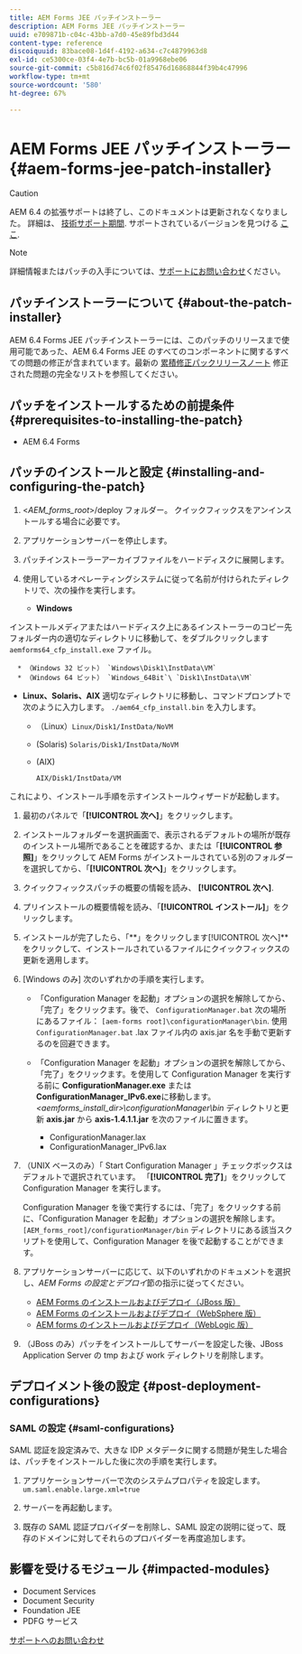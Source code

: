 ```yaml
---
title: AEM Forms JEE パッチインストーラー
description: AEM Forms JEE パッチインストーラー
uuid: e709871b-c04c-43bb-a7d0-45e89fbd3d44
content-type: reference
discoiquuid: 83bace08-1d4f-4192-a634-c7c4879963d8
exl-id: ce5300ce-03f4-4e7b-bc5b-01a9968ebe06
source-git-commit: c5b816d74c6f02f85476d16868844f39b4c47996
workflow-type: tm+mt
source-wordcount: '580'
ht-degree: 67%

---
```


# AEM Forms JEE パッチインストーラー {#aem-forms-jee-patch-installer}

>[!CAUTION]
>
>AEM 6.4 の拡張サポートは終了し、このドキュメントは更新されなくなりました。 詳細は、 [技術サポート期間](https://helpx.adobe.com/jp/support/programs/eol-matrix.html). サポートされているバージョンを見つける [ここ](https://experienceleague.adobe.com/docs/?lang=ja).

>[!NOTE]
>
>詳細情報またはパッチの入手については、[サポートにお問い合わせ](https://www.adobe.com/jp/account/sign-in.supportportal.html)ください。

## パッチインストーラーについて {#about-the-patch-installer}

AEM 6.4 Forms JEE パッチインストーラーには、このパッチのリリースまで使用可能であった、AEM 6.4 Forms JEE のすべてのコンポーネントに関するすべての問題の修正が含まれています。最新の  [累積修正パックリリースノート](cfp-release-notes.md) 修正された問題の完全なリストを参照してください。

## パッチをインストールするための前提条件 {#prerequisites-to-installing-the-patch}

* AEM 6.4 Forms

## パッチのインストールと設定 {#installing-and-configuring-the-patch}

1. &lt;*AEM_forms_root*>/deploy フォルダー。 クイックフィックスをアンインストールする場合に必要です。
1. アプリケーションサーバーを停止します。
1. パッチインストーラーアーカイブファイルをハードディスクに展開します。
1. 使用しているオペレーティングシステムに従って名前が付けられたディレクトリで、次の操作を実行します。

   * **Windows**

インストールメディアまたはハードディスク上にあるインストーラーのコピー先フォルダー内の適切なディレクトリに移動して、をダブルクリックします 
`aemforms64_cfp_install.exe` ファイル。

      * （Windows 32 ビット） `Windows\Disk1\InstData\VM`
      * （Windows 64 ビット） `Windows_64Bit`\ `Disk1\InstData\VM`
   * **Linux、Solaris、AIX**
適切なディレクトリに移動し、コマンドプロンプトで次のように入力します。 
`./aem64_cfp_install.bin` を入力します。

      * （Linux）`Linux/Disk1/InstData/NoVM`
      * (Solaris) `Solaris/Disk1/InstData/NoVM`
      * (AIX)

         ```
         AIX/Disk1/InstData/VM
         ```
   これにより、インストール手順を示すインストールウィザードが起動します。

1. 最初のパネルで「**[!UICONTROL 次へ]**」をクリックします。
1. インストールフォルダーを選択画面で、表示されるデフォルトの場所が既存のインストール場所であることを確認するか、または「**[!UICONTROL 参照]**」をクリックして AEM Forms がインストールされている別のフォルダーを選択してから、「**[!UICONTROL 次へ]**」をクリックします。

1. クイックフィックスパッチの概要の情報を読み、 **[!UICONTROL 次へ]**.
1. プリインストールの概要情報を読み、「**[!UICONTROL インストール]**」をクリックします。
1. インストールが完了したら、「**」をクリックします[!UICONTROL 次へ]**をクリックして、インストールされているファイルにクイックフィックスの更新を適用します。
1. [Windows のみ] 次のいずれかの手順を実行します。

   * 「Configuration Manager を起動」オプションの選択を解除してから、「完了」をクリックます。後で、 `ConfigurationManager.bat` 次の場所にあるファイル： `[aem-forms root]\configurationManager\bin`. 使用 `ConfigurationManager.bat` .lax ファイル内の axis.jar 名を手動で更新するのを回避できます。
   * 「Configuration Manager を起動」オプションの選択を解除してから、「完了」をクリックます。を使用して Configuration Manager を実行する前に **ConfigurationManager.exe** または **ConfigurationManager_IPv6.exe**&#x200B;に移動します。 *&lt;aemforms_install_dir>\configurationManager\bin* ディレクトリと更新 **axis.jar** から **axis-1.4.1.1.jar** を次のファイルに置きます。

      * ConfigurationManager.lax
      * ConfigurationManager_IPv6.lax

1. （UNIX ベースのみ）「 Start Configuration Manager 」チェックボックスはデフォルトで選択されています。 「**[!UICONTROL 完了]**」をクリックして Configuration Manager を実行します。

   Configuration Manager を後で実行するには、「完了」をクリックする前に、「Configuration Manager を起動」オプションの選択を解除します。`[AEM_forms_root]/configurationManager/bin` ディレクトリにある該当スクリプトを使用して、Configuration Manager を後で起動することができます。

1. アプリケーションサーバーに応じて、以下のいずれかのドキュメントを選択し、*AEM Forms の設定とデプロイ*&#x200B;節の指示に従ってください。

   * [AEM Forms のインストールおよびデプロイ（JBoss 版）](http://www.adobe.com/go/learn_aemforms_installJBoss_64_jp)
   * [AEM Forms のインストールおよびデプロイ（WebSphere 版）](http://www.adobe.com/go/learn_aemforms_installWebSphere_64_jp)
   * [AEM forms のインストールおよびデプロイ（WebLogic 版）](http://www.adobe.com/go/learn_aemforms_installWebLogic_64_jp)

1. （JBoss のみ）パッチをインストールしてサーバーを設定した後、JBoss Application Server の tmp および work ディレクトリを削除します。

## デプロイメント後の設定 {#post-deployment-configurations}

### SAML の設定 {#saml-configurations}

SAML 認証を設定済みで、大きな IDP メタデータに関する問題が発生した場合は、パッチをインストールした後に次の手順を実行します。

1. アプリケーションサーバーで次のシステムプロパティを設定します。\
   `um.saml.enable.large.xml=true`

1. サーバーを再起動します。
1. 既存の SAML 認証プロバイダーを削除し、SAML 設定の説明に従って、既存のドメインに対してそれらのプロバイダーを再度追加します。

## 影響を受けるモジュール {#impacted-modules}

* Document Services
* Document Security
* Foundation JEE
* PDFG サービス

[サポートへのお問い合わせ](https://www.adobe.com/account/sign-in.supportportal.html)
